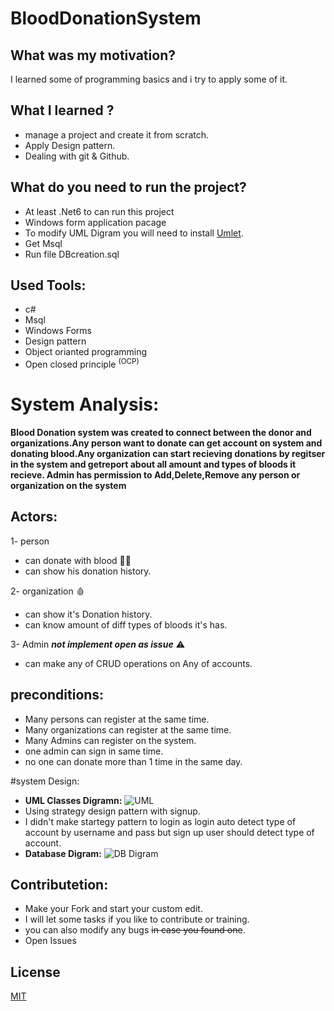 # BloodDonationSystem
## What was my motivation?
  I learned some of programming basics and i try to apply some of it.
## What I learned ?
 - manage a project and create it from scratch.
 - Apply Design pattern.
 - Dealing with git & Github.

## What do you need to run the project?
- At least .Net6 to can run this project
- Windows form application pacage
- To modify UML Digram you will need to install [Umlet](https://www.umlet.com/).
- Get Msql 
- Run file DBcreation.sql 

## Used Tools:
- c#
- Msql
- Windows Forms
- Design pattern
- Object orianted programming
- Open closed principle <sup>(OCP)</sup> 
# System Analysis:
**Blood Donation system was created to connect between the donor and organizations.Any person want to 
donate can get account on system and donating blood.Any organization can start recieving donations
by regitser in the system and getreport about all amount and types of bloods it recieve.
Admin has permission to Add,Delete,Remove any person or organization on the system**

## Actors:
1- person
   - can donate with blood :frowning_man:
   - can show his donation history.
  
2- organization :drop_of_blood:
   - can show it's Donation history.
   - can know amount of diff types of bloods it's has.
    
3- Admin  ***not implement open as issue*** :warning:
   -  can make any of CRUD operations on Any of accounts.

## preconditions:
- Many persons can register at the same time.
- Many organizations can register at the same time.
- Many Admins can register on the system.
- one admin can sign in same time.
- no one can donate more than 1 time in the same day.

#system Design:
- **UML Classes Digramn:**
![UML](https://user-images.githubusercontent.com/94639386/232314106-8b8c37c5-a16b-445e-bb79-74e263415b38.PNG)
 -  Using strategy design pattern with signup.
 -  I didn't make startegy pattern to login as login auto detect type of account by username and pass but sign up user should detect type of account.
- **Database Digram:**
![DB Digram](https://user-images.githubusercontent.com/94639386/232314375-f0a92946-213f-48ac-9602-72637a3aa908.PNG)

## Contributetion:
- Make your Fork and start your custom edit.
- I will let some tasks if you like to contribute or training.
- you can also modify any bugs ~~in case you found one~~.
- Open Issues

## License

[MIT](https://choosealicense.com/licenses/mit/)
